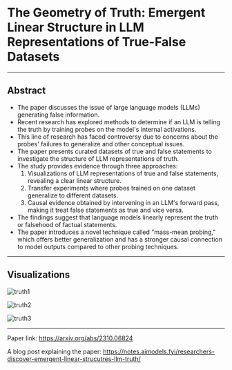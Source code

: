 # The Geometry of Truth: Emergent Linear Structure in LLM Representations of True-False Datasets

***

## Abstract

- The paper discusses the issue of large language models (LLMs) generating false information.
- Recent research has explored methods to determine if an LLM is telling the truth by training probes on the model's internal activations.
- This line of research has faced controversy due to concerns about the probes' failures to generalize and other conceptual issues.
- The paper presents curated datasets of true and false statements to investigate the structure of LLM representations of truth.
- The study provides evidence through three approaches:
  1. Visualizations of LLM representations of true and false statements, revealing a clear linear structure.
  2. Transfer experiments where probes trained on one dataset generalize to different datasets.
  3. Causal evidence obtained by intervening in an LLM's forward pass, making it treat false statements as true and vice versa.
- The findings suggest that language models linearly represent the truth or falsehood of factual statements.
- The paper introduces a novel technique called "mass-mean probing," which offers better generalization and has a stronger causal connection to model outputs compared to other probing techniques.

***

## Visualizations

![truth1](https://github.com/afurkank/nlp-paper-notes/assets/62884181/377836f4-094c-4785-833f-122c3a2cfcb2)

![truth2](https://github.com/afurkank/nlp-paper-notes/assets/62884181/a6910fa8-5934-4305-8e21-d513f94acf66)

![truth3](https://github.com/afurkank/nlp-paper-notes/assets/62884181/103d38aa-59d5-4ccc-aa98-ab2174ee8072)

***

Paper link: https://arxiv.org/abs/2310.06824

A blog post explaining the paper: https://notes.aimodels.fyi/researchers-discover-emergent-linear-strucutres-llm-truth/

